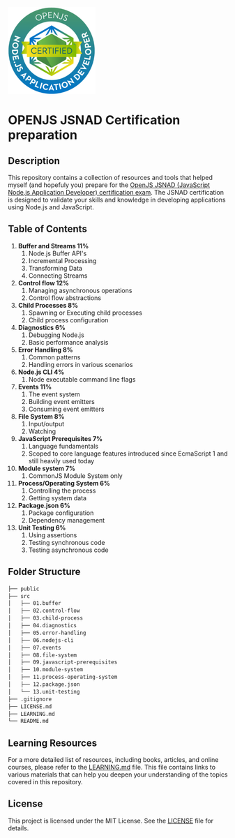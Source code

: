 <img src="public/image.png" alt="Logo" width="200"/>
<h1>
    OPENJS JSNAD Certification preparation
</h1>

## Description
This repository contains a collection of resources and tools that helped myself (and hopefuly you) prepare for the [OpenJS JSNAD (JavaScript Node.js Application Developer) certification exam](https://training.linuxfoundation.org/certification/jsnad/). The JSNAD certification is designed to validate your skills and knowledge in developing applications using Node.js and JavaScript.

## Table of Contents
1. **Buffer and Streams 11%**
    1. Node.js Buffer API's
    2. Incremental Processing
    3. Transforming Data
    4. Connecting Streams
2. **Control flow 12%**
    1. Managing asynchronous operations
    2. Control flow abstractions
3. **Child Processes 8%**
    1. Spawning or Executing child processes
    2. Child process configuration
4. **Diagnostics 6%**
    1. Debugging Node.js
    2. Basic performance analysis
5. **Error Handling 8%**
    1. Common patterns
    2. Handling errors in various scenarios
6. **Node.js CLI 4%**
    1. Node executable command line flags
7. **Events 11%**
    1. The event system
    2. Building event emitters
    3. Consuming event emitters
8. **File System 8%**
    1. Input/output
    2. Watching
9. **JavaScript Prerequisites 7%**
    1. Language fundamentals
    2. Scoped to core language features introduced since EcmaScript 1 and still heavily used today
10. **Module system 7%**
    1. CommonJS Module System only
11. **Process/Operating System 6%**
    1. Controlling the process
    2. Getting system data
12. **Package.json 6%**
    1. Package configuration
    2. Dependency management
13. **Unit Testing 6%**
    1.  Using assertions
    2.  Testing synchronous code
    3.  Testing asynchronous code 


## Folder Structure
```bash
├── public
├── src
│   ├── 01.buffer
│   ├── 02.control-flow
│   ├── 03.child-process
│   ├── 04.diagnostics
│   ├── 05.error-handling
│   ├── 06.nodejs-cli
│   ├── 07.events
│   ├── 08.file-system
│   ├── 09.javascript-prerequisites
│   ├── 10.module-system
│   ├── 11.process-operating-system
│   ├── 12.package.json
│   └── 13.unit-testing
├── .gitignore
├── LICENSE.md
├── LEARNING.md
└── README.md
```

## Learning Resources
For a more detailed list of resources, including books, articles, and online courses, please refer to the [LEARNING.md](LEARNING.md) file. This file contains links to various materials that can help you deepen your understanding of the topics covered in this repository.

## License
This project is licensed under the MIT License. See the [LICENSE](LICENSE.md) file for details.